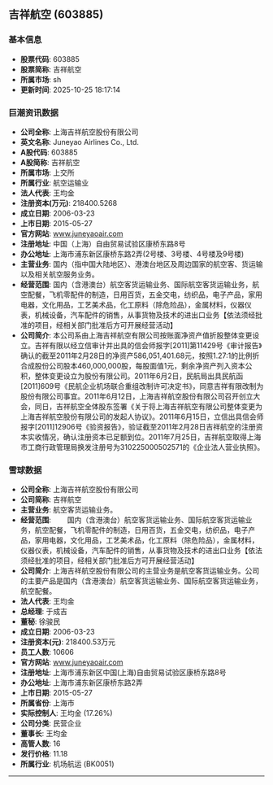 ## 吉祥航空 (603885)

### 基本信息

- **股票代码**: 603885
- **股票简称**: 吉祥航空
- **所属市场**: sh
- **更新时间**: 2025-10-25 18:17:14

### 巨潮资讯数据

- **公司全称**: 上海吉祥航空股份有限公司
- **英文名称**: Juneyao Airlines Co., Ltd.
- **A股代码**: 603885
- **A股简称**: 吉祥航空
- **所属市场**: 上交所
- **所属行业**: 航空运输业
- **法人代表**: 王均金
- **注册资本(万元)**: 218400.5268
- **成立日期**: 2006-03-23
- **上市日期**: 2015-05-27
- **官方网站**: www.juneyaoair.com
- **注册地址**: 中国（上海）自由贸易试验区康桥东路8号
- **办公地址**: 上海市浦东新区康桥东路2弄(2号楼、3号楼、4号楼及9号楼)
- **主营业务**: 国内（指中国大陆地区）、港澳台地区及周边国家的航空客、货运输以及相关航空服务业务。
- **经营范围**: 国内（含港澳台）航空客货运输业务、国际航空客货运输业务，航空配餐，飞机零配件的制造，日用百货，五金交电，纺织品，电子产品，家用电器，文化用品，工艺美术品，化工原料（除危险品），金属材料，仪器仪表，机械设备，汽车配件的销售，从事货物及技术的进出口业务【依法须经批准的项目，经相关部门批准后方可开展经营活动】
- **公司简介**: 本公司系由上海吉祥航空有限公司按账面净资产值折股整体变更设立。吉祥有限以经立信审计并出具的信会师报字[2011]第11429号《审计报告》确认的截至2011年2月28日的净资产586,051,401.68元，按照1.27:1的比例折合成股份公司股本460,000,000股，每股面值1元，剩余净资产列入资本公积，整体变更设立为股份有限公司。2011年6月2日，民航局出具民航函[2011]609号《民航企业机场联合重组改制许可决定书》，同意吉祥有限改制为股份有限公司事宜。2011年6月12日，上海吉祥航空股份有限公司召开创立大会，同日，吉祥航空全体股东签署《关于将上海吉祥航空有限公司整体变更为上海吉祥航空股份有限公司的发起人协议》。2011年6月15日，立信出具信会师报字[2011]12906号《验资报告》，验证截至2011年2月28日吉祥航空的注册资本实收情况，确认注册资本已足额到位。2011年7月25日，吉祥航空取得上海市工商行政管理局换发注册号为310225000502571的《企业法人营业执照》。

### 雪球数据

- **公司全称**: 上海吉祥航空股份有限公司
- **公司简称**: 吉祥航空
- **主营业务**: 航空客货运输业务。
- **经营范围**: 　　国内（含港澳台）航空客货运输业务、国际航空客货运输业务，航空配餐，飞机零配件的制造，日用百货，五金交电，纺织品，电子产品，家用电器，文化用品，工艺美术品，化工原料（除危险品），金属材料，仪器仪表，机械设备，汽车配件的销售，从事货物及技术的进出口业务【依法须经批准的项目，经相关部门批准后方可开展经营活动】
- **公司简介**: 上海吉祥航空股份有限公司的主营业务是航空客货运输业务。公司的主要产品是国内（含港澳台）航空客货运输业务、国际航空客货运输业务，航空配餐。
- **法人代表**: 王均金
- **总经理**: 于成吉
- **董秘**: 徐骏民
- **成立日期**: 2006-03-23
- **注册资本(元)**: 218400.53万元
- **员工人数**: 10606
- **官方网站**: www.juneyaoair.com
- **注册地址**: 上海市浦东新区中国(上海)自由贸易试验区康桥东路8号
- **办公地址**: 上海市浦东新区康桥东路2弄
- **上市日期**: 2015-05-27
- **所属省份**: 上海市
- **实际控制人**: 王均金 (17.26%)
- **公司分类**: 民营企业
- **董事长**: 王均金
- **高管人数**: 16
- **发行价格**: 11.18
- **所属行业**: 机场航运 (BK0051)

---